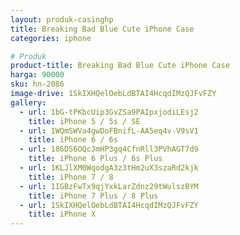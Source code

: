 ```yaml
---
layout: produk-casinghp
title: Breaking Bad Blue Cute iPhone Case
categories: iphone

# Produk
product-title: Breaking Bad Blue Cute iPhone Case
harga: 90000
sku: hn-2086
image-drive: 1SkIXHQelOebLdBTAI4HcqdIMzQJFvFZY
gallery:
  - url: 1bG-tPKbcUip3GvZSa9PAIpxjodiLEsj2
    title: iPhone 5 / 5s / SE
  - url: 1WQmSWVa4gwDoFBnifL-AA5eq4v-V9sV1
    title: iPhone 6 / 6s
  - url: 186DS6OQcJmHP3gq4CfnRll3PVhAGT7d9
    title: iPhone 6 Plus / 6s Plus
  - url: 1KLJlXM0WqodgA3z3tHm2uX3szaRd2kjk
    title: iPhone 7 / 8
  - url: 1IGBzFwTx9qjYxkLarZdnz29tWulszBYM
    title: iPhone 7 Plus / 8 Plus
  - url: 1SkIXHQelOebLdBTAI4HcqdIMzQJFvFZY
    title: iPhone X
---
```

